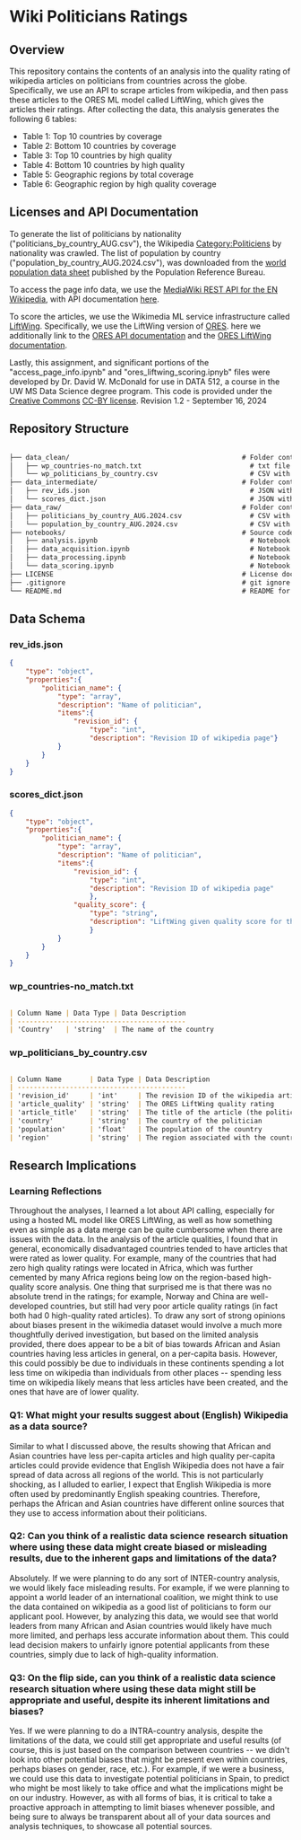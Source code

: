 # Wiki Politicians Ratings
## Overview
This repository contains the contents of an analysis into the quality rating of wikipedia articles on politicians from countries across the globe. Specifically, we use an API to scrape articles from wikipedia, and then pass these articles to the ORES ML model called LiftWing, which gives the articles their ratings. After collecting the data, this analysis generates the following 6 tables:
- Table 1: Top 10 countries by coverage
- Table 2: Bottom 10 countries by coverage
- Table 3: Top 10 countries by high quality
- Table 4: Bottom 10 countries by high quality
- Table 5: Geographic regions by total coverage
- Table 6: Geographic region by high quality coverage

## Licenses and API Documentation
To generate the list of politicians by nationality ("politicians_by_country_AUG.csv"), the Wikipedia [Category:Politiciens](https://en.wikipedia.org/wiki/Category:Politicians_by_nationality) by nationality was crawled. The list of population by country ("population_by_country_AUG.2024.csv"), was downloaded from the [world population data sheet](https://www.prb.org/international/indicator/population/table/) published by the Population Reference Bureau.

To access the page info data, we use the [MediaWiki REST API for the EN Wikipedia](https://www.mediawiki.org/wiki/API:Main_page), with API documentation [here](https://www.mediawiki.org/wiki/API:Info).

To score the articles, we use the Wikimedia ML service infrastructure called [LiftWing](https://wikitech.wikimedia.org/wiki/Machine_Learning/LiftWing). Specifically, we use the LiftWing version of [ORES](https://www.mediawiki.org/wiki/ORES). here we additionally link to the [ORES API documentation](https://ores.wikimedia.org) and the [ORES LiftWing documentation](https://wikitech.wikimedia.org/wiki/Machine_Learning/LiftWing/Usage).

Lastly, this assignment, and significant portions of the "access_page_info.ipynb" and "ores_liftwing_scoring.ipnyb" files were developed by Dr. David W. McDonald for use in DATA 512, a course in the UW MS Data Science degree program. This code is provided under the [Creative Commons](https://creativecommons.org) [CC-BY license](https://creativecommons.org/licenses/by/4.0/). Revision 1.2 - September 16, 2024

## Repository Structure
```markdown

├── data_clean/                                           # Folder containing the cleaned data
│   ├── wp_countries-no_match.txt                           # txt file of all country names not present in BOTH the politician-country and population-country datasets
│   └── wp_politicians_by_country.csv                       # CSV with the final, cleaned and merged data of politician, article score, country, and population
├── data_intermediate/                                    # Folder containing the intermediate data
│   ├── rev_ids.json                                        # JSON with the revision ids for the latest wikipedia pages
│   └── scores_dict.json                                    # JSON with the ORES LiftWing score associated with each article
├── data_raw/                                             # Folder containing the raw data
│   ├── politicians_by_country_AUG.2024.csv                 # CSV with the list of politicians and their corresponding countries
│   └── population_by_country_AUG.2024.csv                  # CSV with the list of countries and their populations
├── notebooks/                                            # Source code
│   ├── analysis.ipynb                                      # Notebook to perform the data analysis for generating the 6 tables
│   ├── data_acquisition.ipynb                              # Notebook to perform the API calls to get the revision IDs of the wikipedia articles
│   ├── data_processing.ipynb                               # Notebook to perform the data processing and merging of the scores datasets and population/politician countries
│   └── data_scoring.ipynb                                  # Notebook to perform the ORES LiftWing calls to score the accessed articles
├── LICENSE                                               # License documentation
├── .gitignore                                            # git ignore for the repo
└── README.md                                             # README for the repo
```

## Data Schema
### rev_ids.json
```json
{
    "type": "object",
    "properties":{
        "politician_name": {
            "type": "array",
            "description": "Name of politician",
            "items":{
                "revision_id": {
                    "type": "int",
                    "description": "Revision ID of wikipedia page"}
            }
        }
    }
}
```

### scores_dict.json

```json
{
    "type": "object",
    "properties":{
        "politician_name": {
            "type": "array",
            "description": "Name of politician",
            "items":{
                "revision_id": {
                    "type": "int",
                    "description": "Revision ID of wikipedia page"
                    },
                "quality_score": {
                    "type": "string",
                    "description": "LiftWing given quality score for the article"
                    }
            }
        }
    }
}
```

### wp_countries-no_match.txt
```markdown

| Column Name | Data Type | Data Description                                 
| ------------------------------------------
| 'Country'   | 'string'  | The name of the country  

```

### wp_politicians_by_country.csv
```markdown

| Column Name       | Data Type | Data Description                                 
| ------------------------------------------
| 'revision_id'     | 'int'     | The revision ID of the wikipedia article
| 'article_quality' | 'string'  | The ORES LiftWing quality rating
| 'article_title'   | 'string'  | The title of the article (the politician's name)  
| 'country'         | 'string'  | The country of the politician  
| 'population'      | 'float'   | The population of the country 
| 'region'          | 'string'  | The region associated with the country
```

## Research Implications
### Learning Reflections
Throughout the analyses, I learned a lot about API calling, especially for using a hosted ML model like ORES LiftWing, as well as how something even as simple as a data merge can be quite cumbersome when there are issues with the data. In the analysis of the article qualities, I found that in general, economically disadvantaged countries tended to have articles that were rated as lower quality. For example, many of the countries that had zero high quality ratings were located in Africa, which was further cemented by many Africa regions being low on the region-based high-quality score analysis. One thing that surprised me is that there was no absolute trend in the ratings; for example, Norway and China are well-developed countries, but still had very poor article quality ratings (in fact both had 0 high-quality rated articles). To draw any sort of strong opinions about biases present in the wikimedia dataset would involve a much more thoughtfully derived investigation, but based on the limited analysis provided, there does appear to be a bit of bias towards African and Asian countries having less articles in general, on a per-capita basis. However, this could possibly be due to individuals in these continents spending a lot less time on wikipedia than individuals from other places -- spending less time on wikipedia likely means that less articles have been created, and the ones that have are of lower quality.

### Q1: What might your results suggest about (English) Wikipedia as a data source?
Similar to what I discussed above, the results showing that African and Asian countries have less per-capita articles and high quality per-capita articles could provide evidence that English Wikipedia does not have a fair spread of data across all regions of the world. This is not particularly shocking, as I alluded to earlier, I expect that English Wikipedia is more often used by predominantly English speaking countries. Therefore, perhaps the African and Asian countries have different online sources that they use to access information about their politicians.

### Q2: Can you think of a realistic data science research situation where using these data might create biased or misleading results, due to the inherent gaps and limitations of the data?
Absolutely. If we were planning to do any sort of INTER-country analysis, we would likely face misleading results. For example, if we were planning to appoint a world leader of an international coalition, we might think to use the data contained on wikipedia as a good list of politicians to form our applicant pool. However, by analyzing this data, we would see that world leaders from many African and Asian countries would likely have much more limited, and perhaps less accurate information about them. This could lead decision makers to unfairly ignore potential applicants from these countries, simply due to lack of high-quality information.

### Q3: On the flip side, can you think of a realistic data science research situation where using these data might still be appropriate and useful, despite its inherent limitations and biases?
Yes. If we were planning to do a INTRA-country analysis, despite the limitations of the data, we could still get appropriate and useful results (of course, this is just based on the comparison between countries -- we didn't look into other potential biases that might be present even within countries, perhaps biases on gender, race, etc.). For example, if we were a business, we could use this data to investigate potential politicians in Spain, to predict who might be most likely to take office and what the implications might be on our industry. However, as with all forms of bias, it is critical to take a proactive approach in attempting to limit biases whenever possible, and being sure to always be transparent about all of your data sources and analysis techniques, to showcase all potential sources.

